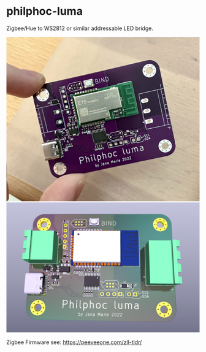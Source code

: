# philphoc-luma

Zigbee/Hue to WS2812 or similar addressable LED bridge.

![](ppl.jpeg)
![](front.png)

Zigbee Firmware see: https://peeveeone.com/zll-tldr/
